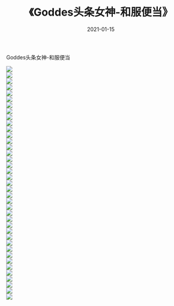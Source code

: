 ﻿---
layout: post
title:  《Goddes头条女神-和服便当》
date:   2021-01-15
img: http://img.660000.xyz/Sharelink/网络美图/2021/Goddes头条女神-和服便当/000.jpg
categories: [美女, 清纯, 唯美]
---

Goddes头条女神-和服便当

  ![](http://img.660000.xyz/Sharelink/网络美图/2021/Goddes头条女神-和服便当/001.jpg) <br> ![](http://img.660000.xyz/Sharelink/网络美图/2021/Goddes头条女神-和服便当/002.jpg) <br> ![](http://img.660000.xyz/Sharelink/网络美图/2021/Goddes头条女神-和服便当/003.jpg) <br> ![](http://img.660000.xyz/Sharelink/网络美图/2021/Goddes头条女神-和服便当/004.jpg) <br> ![](http://img.660000.xyz/Sharelink/网络美图/2021/Goddes头条女神-和服便当/005.jpg) <br> ![](http://img.660000.xyz/Sharelink/网络美图/2021/Goddes头条女神-和服便当/006.jpg) <br> ![](http://img.660000.xyz/Sharelink/网络美图/2021/Goddes头条女神-和服便当/007.jpg) <br> ![](http://img.660000.xyz/Sharelink/网络美图/2021/Goddes头条女神-和服便当/008.jpg) <br> ![](http://img.660000.xyz/Sharelink/网络美图/2021/Goddes头条女神-和服便当/009.jpg) <br> ![](http://img.660000.xyz/Sharelink/网络美图/2021/Goddes头条女神-和服便当/010.jpg) <br> ![](http://img.660000.xyz/Sharelink/网络美图/2021/Goddes头条女神-和服便当/011.jpg) <br> ![](http://img.660000.xyz/Sharelink/网络美图/2021/Goddes头条女神-和服便当/012.jpg) <br> ![](http://img.660000.xyz/Sharelink/网络美图/2021/Goddes头条女神-和服便当/013.jpg) <br> ![](http://img.660000.xyz/Sharelink/网络美图/2021/Goddes头条女神-和服便当/014.jpg) <br> ![](http://img.660000.xyz/Sharelink/网络美图/2021/Goddes头条女神-和服便当/015.jpg) <br> ![](http://img.660000.xyz/Sharelink/网络美图/2021/Goddes头条女神-和服便当/016.jpg) <br> ![](http://img.660000.xyz/Sharelink/网络美图/2021/Goddes头条女神-和服便当/017.jpg) <br> ![](http://img.660000.xyz/Sharelink/网络美图/2021/Goddes头条女神-和服便当/018.jpg) <br> ![](http://img.660000.xyz/Sharelink/网络美图/2021/Goddes头条女神-和服便当/019.jpg) <br> ![](http://img.660000.xyz/Sharelink/网络美图/2021/Goddes头条女神-和服便当/020.jpg) <br> ![](http://img.660000.xyz/Sharelink/网络美图/2021/Goddes头条女神-和服便当/021.jpg) <br> ![](http://img.660000.xyz/Sharelink/网络美图/2021/Goddes头条女神-和服便当/022.jpg) <br> ![](http://img.660000.xyz/Sharelink/网络美图/2021/Goddes头条女神-和服便当/023.jpg) <br> ![](http://img.660000.xyz/Sharelink/网络美图/2021/Goddes头条女神-和服便当/024.jpg) <br> ![](http://img.660000.xyz/Sharelink/网络美图/2021/Goddes头条女神-和服便当/025.jpg) <br> ![](http://img.660000.xyz/Sharelink/网络美图/2021/Goddes头条女神-和服便当/026.jpg) <br> ![](http://img.660000.xyz/Sharelink/网络美图/2021/Goddes头条女神-和服便当/027.jpg) <br> ![](http://img.660000.xyz/Sharelink/网络美图/2021/Goddes头条女神-和服便当/028.jpg) <br> ![](http://img.660000.xyz/Sharelink/网络美图/2021/Goddes头条女神-和服便当/029.jpg) <br> ![](http://img.660000.xyz/Sharelink/网络美图/2021/Goddes头条女神-和服便当/030.jpg) <br> ![](http://img.660000.xyz/Sharelink/网络美图/2021/Goddes头条女神-和服便当/031.jpg) <br> ![](http://img.660000.xyz/Sharelink/网络美图/2021/Goddes头条女神-和服便当/032.jpg) <br> ![](http://img.660000.xyz/Sharelink/网络美图/2021/Goddes头条女神-和服便当/033.jpg) <br> ![](http://img.660000.xyz/Sharelink/网络美图/2021/Goddes头条女神-和服便当/034.jpg) <br> ![](http://img.660000.xyz/Sharelink/网络美图/2021/Goddes头条女神-和服便当/035.jpg) <br> ![](http://img.660000.xyz/Sharelink/网络美图/2021/Goddes头条女神-和服便当/036.jpg) <br> ![](http://img.660000.xyz/Sharelink/网络美图/2021/Goddes头条女神-和服便当/037.jpg) <br> ![](http://img.660000.xyz/Sharelink/网络美图/2021/Goddes头条女神-和服便当/038.jpg) <br> ![](http://img.660000.xyz/Sharelink/网络美图/2021/Goddes头条女神-和服便当/039.jpg) <br>